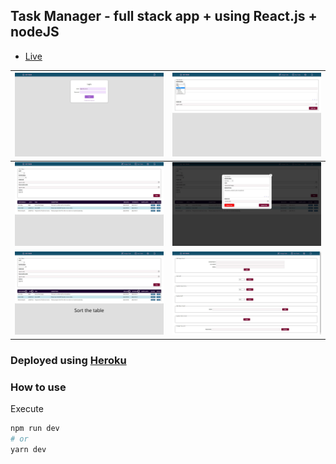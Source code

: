 ## Task Manager - full stack app + using React.js + nodeJS

- [Live](http://adf-task-manager.herokuapp.com/)

| ![](/Screenshots/Login.jpg) | ![](/Screenshots/Assign%20Task.jpg)|
|-|-|
| ![](/Screenshots/Report.jpg) | ![](/Screenshots/Update.jpg)|
| ![](/Screenshots/Sort.jpg) | ![](/Screenshots/Settings.jpg)|



### Deployed using [Heroku](https://www.heroku.com)

### How to use

Execute

```bash
npm run dev
# or
yarn dev
```

